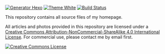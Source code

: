 [![Generator Hexo](https://img.shields.io/badge/Generator-Hexo-blue?style=flat-square&logo=hexo)](https://hexo.io)
[![Theme White](https://img.shields.io/badge/Theme-White-eaeaea?&style=flat-square&logo=github)](https://github.com/FuShaoLei/hexo-theme-white)
[![Build Status](https://img.shields.io/github/workflow/status/lei2rock/Homepage/Deploy?&label=GitHub+Actions&style=flat-square&logo=gitHub+actions)](https://github.com/lei2rock/Homepage/actions?query=workflow%3ADeploy)

This repository contains all source files of my homepage.

All articles and photos provided in this repository are licensed under a [Creative Commons Attribution-NonCommercial-ShareAlike 4.0 International License](http://creativecommons.org/licenses/by-nc-sa/4.0/). For commercial use, please contact me by email first.

<a rel="license" href="http://creativecommons.org/licenses/by-nc-sa/4.0/"><img alt="Creative Commons License" style="border-width:0" src="https://i.creativecommons.org/l/by-nc-sa/4.0/88x31.png" /></a>